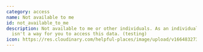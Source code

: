```yaml
---
category: access
name: Not available to me
id: not_available_to_me
description: Not available to me or other individuals. As an individual, there
  isn't a way for you to access this data. (testing)
icon: https://res.cloudinary.com/helpful-places/image/upload/v1664832730/dtpr-icons/access/no_dacbdh.svg
---
```

